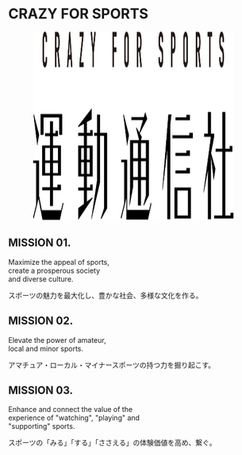 # CRAZY FOR SPORTS

<!-- ![corporate logo](https://github.com/undotsushin/.github/blob/main/images/corporate_logo.png) -->

<p align="center">
  <picture>
    <!-- ダークモード用 -->
    <source
      srcset="https://github.com/undotsushin/.github/blob/main/images/corporate_logo_white.svg"
      media="(prefers-color-scheme: dark)"
    />
    <!-- ライトモード用 -->
    <source srcset="https://github.com/undotsushin/.github/blob/main/images/corporate_logo_black.svg" />
    <img
      src="https://github.com/undotsushin/.github/blob/main/images/corporate_logo_black.svg"
      alt="corporate logo"
      width="80%"
      height="380"
    />
  </picture>
</p>

## MISSION 01.
Maximize the appeal of sports,  
create a prosperous society  
and diverse culture.

スポーツの魅力を最大化し、豊かな社会、多様な文化を作る。

## MISSION 02.
Elevate the power of amateur,  
local and minor sports.

アマチュア・ローカル・マイナースポーツの持つ力を掘り起こす。

## MISSION 03.
Enhance and connect the value of the  
experience of "watching", "playing" and  
"supporting" sports.

スポーツの「みる」「する」「ささえる」の体験価値を高め、繋ぐ。
